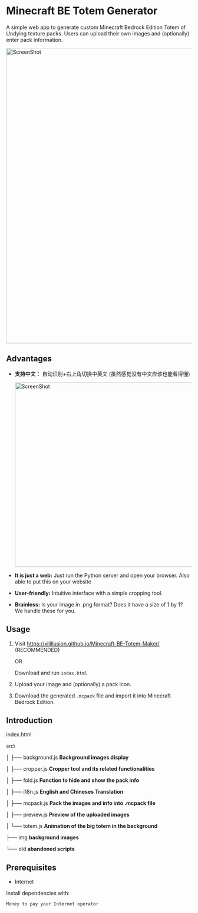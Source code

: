# Minecraft BE Totem Generator
A simple web app to generate custom Minecraft Bedrock Edition Totem of Undying texture packs. Users can upload their own images and (optionally) enter pack information.

<img src="https://github.com/user-attachments/assets/0a1680bb-7063-49eb-b661-2eda316420e9" alt="ScreenShot" width="800"/>

## Advantages
- **支持中文：** 自动识别+右上角切换中英文 (虽然感觉没有中文应该也能看得懂)

  <img src="https://github.com/user-attachments/assets/1d8567b0-83ba-420d-bf02-86c9a3598e7d" alt="ScreenShot" width="500"/>

- **It is just a web:** Just run the Python server and open your browser. Also able to put this on your website
- **User-friendly:** Intuitive interface with a simple cropping tool.
- **Brainless:** Is your image in .png format? Does it have a size of 1 by 1? We handle these for you.

## Usage

1. Visit https://xilillusion.github.io/Minecraft-BE-Totem-Maker/ (RECOMMENDED)
   
   OR

   Download and run `index.html`
2. Upload your image and (optionally) a pack icon.
3. Download the generated `.mcpack` file and import it into Minecraft Bedrock Edition.

## Introduction
index.html

src\

│   ├── background.js  **Background images display**

│   ├── cropper.js  **Cropper tool and its related functionalities**

│   ├── fold.js  **Function to hide and show the pack info**

│   ├── i18n.js  **English and Chineses Translation**

│   ├── mcpack.js  **Pack the images and info into .mcpack file**

│   ├── preview.js  **Preview of the uploaded images**

│   └── totem.js  **Animation of the big totem in the background**

├── img  **background images**

└── old  **abandoned scripts**

## Prerequisites
- Internet

Install dependencies with:
```bash
Money to pay your Internet operator
```

